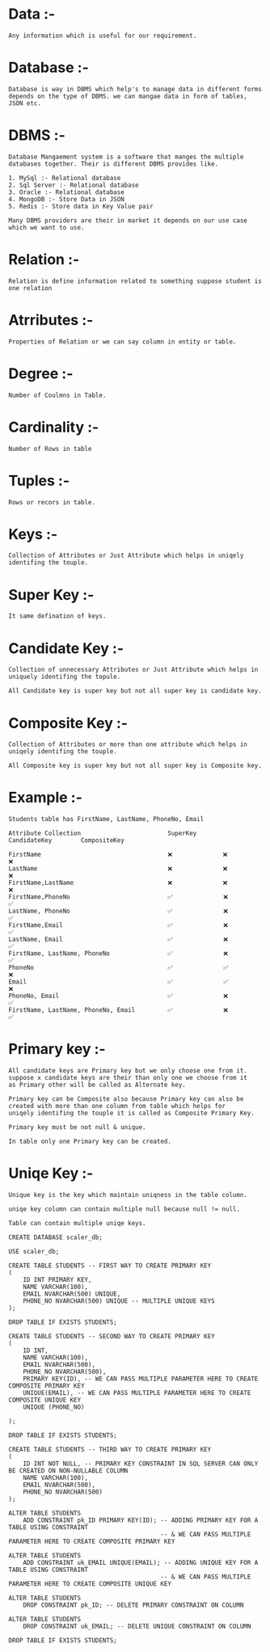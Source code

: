# Data :-

    Any information which is useful for our requirement.

# Database :-

    Database is way in DBMS which help's to manage data in different forms depends on the type of DBMS. we can mangae data in form of tables, JSON etc.

# DBMS :-

    Database Mangaement system is a software that manges the multiple databases together. Their is different DBMS provides like.

    1. MySql :- Relational database
    2. Sql Server :- Relational database
    3. Oracle :- Relational database
    4. MongoDB :- Store Data in JSON
    5. Redis :- Store data in Key Value pair

    Many DBMS providers are their in market it depends on our use case which we want to use.

# Relation :-

    Relation is define information related to something suppose student is one relation

# Atrributes :-

    Properties of Relation or we can say column in entity or table.

# Degree :-

    Number of Coulmns in Table.

# Cardinality :-

    Number of Rows in table

# Tuples :-

    Rows or recors in table.

# Keys :-

    Collection of Attributes or Just Attribute which helps in uniqely identifing the touple.

# Super Key :-

    It same defination of keys.

# Candidate Key :-

    Collection of unnecessary Attributes or Just Attribute which helps in uniquely identifing the topule.

    All Candidate key is super key but not all super key is candidate key.

# Composite Key :-

    Collection of Attributes or more than one attribute which helps in uniqely identifing the touple.

    All Composite key is super key but not all super key is Composite key.

# Example :-

    Students table has FirstName, LastName, PhoneNo, Email

    Attribute Collection                        SuperKey        CandidateKey        CompositeKey

    FirstName                                   ❌              ❌                  ❌
    LastName                                    ❌              ❌                  ❌
    FirstName,LastName                          ❌              ❌                  ❌
    FirstName,PhoneNo                           ✅              ❌                  ✅
    LastName, PhoneNo                           ✅              ❌                  ✅
    FirstName,Email                             ✅              ❌                  ✅
    LastName, Email                             ✅              ❌                  ✅
    FirstName, LastName, PhoneNo                ✅              ❌                  ✅
    PhoneNo                                     ✅              ✅                  ❌
    Email                                       ✅              ✅                  ❌
    PhoneNo, Email                              ✅              ❌                  ✅
    FirstName, LastName, PhoneNo, Email         ✅              ❌                  ✅

# Primary key :-

    All candidate keys are Primary key but we only choose one from it. suppose x candidate keys are their than only one we choose from it
    as Primary other will be called as Alternate key.

    Primary key can be Composite also because Primary key can also be created with more than one column from table which helps for
    uniqely identifing the touple it is called as Composite Primary Key.

    Primary key must be not null & unique.

    In table only one Primary key can be created.

# Uniqe Key :-

    Unique key is the key which maintain uniqness in the table column.

    uniqe key column can contain multiple null because null != null.

    Table can contain multiple uniqe keys.

```
CREATE DATABASE scaler_db;

USE scaler_db;

CREATE TABLE STUDENTS -- FIRST WAY TO CREATE PRIMARY KEY
(
	ID INT PRIMARY KEY,
	NAME VARCHAR(100),
	EMAIL NVARCHAR(500) UNIQUE,
	PHONE_NO NVARCHAR(500) UNIQUE -- MULTIPLE UNIQUE KEYS
);

DROP TABLE IF EXISTS STUDENTS;

CREATE TABLE STUDENTS -- SECOND WAY TO CREATE PRIMARY KEY
(
	ID INT,
	NAME VARCHAR(100),
	EMAIL NVARCHAR(500),
	PHONE_NO NVARCHAR(500),
	PRIMARY KEY(ID), -- WE CAN PASS MULTIPLE PARAMETER HERE TO CREATE COMPOSITE PRIMARY KEY
	UNIQUE(EMAIL), -- WE CAN PASS MULTIPLE PARAMETER HERE TO CREATE COMPOSITE UNIQUE KEY
	UNIQUE (PHONE_NO)

);

DROP TABLE IF EXISTS STUDENTS;

CREATE TABLE STUDENTS -- THIRD WAY TO CREATE PRIMARY KEY
(
	ID INT NOT NULL, -- PRIMARY KEY CONSTRAINT IN SQL SERVER CAN ONLY BE CREATED ON NON-NULLABLE COLUMN
	NAME VARCHAR(100),
	EMAIL NVARCHAR(500),
	PHONE_NO NVARCHAR(500)
);

ALTER TABLE STUDENTS
	ADD CONSTRAINT pk_ID PRIMARY KEY(ID); -- ADDING PRIMARY KEY FOR A TABLE USING CONSTRAINT
										  -- & WE CAN PASS MULTIPLE PARAMETER HERE TO CREATE COMPOSITE PRIMARY KEY

ALTER TABLE STUDENTS
	ADD CONSTRAINT uk_EMAIL UNIQUE(EMAIL); -- ADDING UNIQUE KEY FOR A TABLE USING CONSTRAINT
										  -- & WE CAN PASS MULTIPLE PARAMETER HERE TO CREATE COMPOSITE UNIQUE KEY

ALTER TABLE STUDENTS
	DROP CONSTRAINT pk_ID; -- DELETE PRIMARY CONSTRAINT ON COLUMN

ALTER TABLE STUDENTS
	DROP CONSTRAINT uk_EMAIL; -- DELETE UNIQUE CONSTRAINT ON COLUMN

DROP TABLE IF EXISTS STUDENTS;
```
